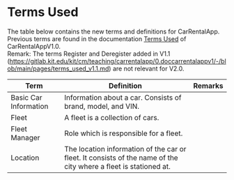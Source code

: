 # Terms Used

The table below contains the new terms and definitions for CarRentalApp. Previous terms are found in the documentation [Terms Used](https://gitlab.kit.edu/kit/cm/teaching/carrentalapp/carrentalapp/-/blob/main/pages/terms_used_v1.0.md) of CarRentalAppV1.0.  
Remark: The terms Register and Deregister added in V1.1 (https://gitlab.kit.edu/kit/cm/teaching/carrentalapp/0.doccarrentalappv1/-/blob/main/pages/terms_used_v1.1.md) are not relevant for V2.0.

| Term                  | Definition                                                                                              | Remarks |
| --------------------- | ------------------------------------------------------------------------------------------------------- | ------- |
| Basic Car Information | Information about a car. Consists of brand, model, and VIN. |  |
| Fleet                 | A fleet is a collection of cars. | |
| Fleet Manager         | Role which is responsible for a fleet. |   |   
| Location              | The location information of the car or fleet. It consists of the name of the city where a fleet is stationed at. |   |
